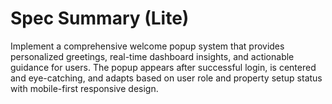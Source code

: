 # Spec Summary (Lite)

Implement a comprehensive welcome popup system that provides personalized greetings, real-time dashboard insights, and actionable guidance for users. The popup appears after successful login, is centered and eye-catching, and adapts based on user role and property setup status with mobile-first responsive design.
